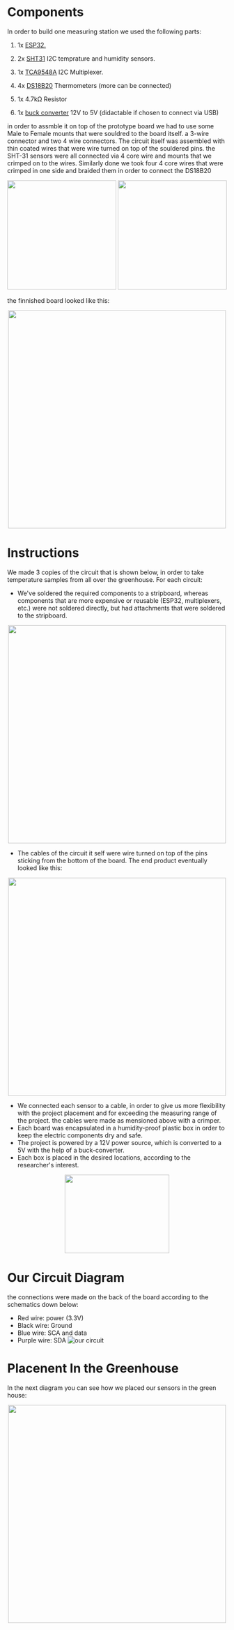 # Components
In order to build one measuring station we used the following parts:
1. 1x <a href=http://esp32.net/>ESP32.</a><br>
    
2. 2x <a href=https://www.adafruit.com/product/2857>SHT31</a> I2C temprature and humidity sensors.<br>
    
3. 1x <a href=https://www.adafruit.com/product/2717>TCA9548A</a> I2C Multiplexer.<br>
    
4. 4x <a href=https://components101.com/sensors/ds18b20-temperature-sensor>DS18B20</a> Thermometers (more can be connected)<br>
    
5. 1x 4.7kΩ Resistor
6. 1x <a href=https://www.electricaltechnology.org/2019/11/12v-to-5v-converter-circuit.html>buck converter</a> 12V to 5V (didactable if chosen to connect via USB)<br>
    

in order to assmble it on top of the prototype board we had to use some Male to Female mounts that were souldred to the board itself. a 3-wire connector and two 4 wire connectors. The circuit itself was assembled with thin coated wires that were wire turned on top of the souldered pins. the SHT-31 sensors were all connected via 4 core wire and mounts that we crimped on to the wires. Similarly done we took four 4 core wires that were crimped in one side and braided them in order to connect the DS18B20
<p align="center">
<img src="https://user-images.githubusercontent.com/107586157/179503265-cf8b6dca-74e1-472b-b501-014e89592f5e.jpg"
 width="250">
<img src="https://user-images.githubusercontent.com/107586157/179503285-519fa5cc-1895-463d-bb79-a580dbd000da.jpg"
 width="250">
</p>



the finnished board looked like this:
<p align="center">
<img src="https://user-images.githubusercontent.com/107586157/176545093-fced8147-ff82-42ee-ba7c-0c1321bde8c0.jpg" width="500">
</p>



# Instructions
We made 3 copies of the circuit that is shown below, in order to take temperature samples from all over the greenhouse.
For each circuit:
- We've soldered the required components to a stripboard, whereas components that are more expensive or reusable (ESP32, multiplexers, etc.) were not soldered directly, but had attachments that were soldered to the stripboard. 

<p align="center">
<img src="https://user-images.githubusercontent.com/107586157/179499913-a73bff3c-98ab-454f-9c52-4b709d5014f8.jpg"
 width="500">
</p>

- The cables of the circuit it self were wire turned on top of the pins sticking from the bottom of the board.
The end product eventually looked like this:
<p align="center">
<img src="https://user-images.githubusercontent.com/107586157/179501659-e907ddfa-2379-4350-8548-bf6f3d85b60d.jpg"
 width="500">
</p>

- We connected each sensor to a cable, in order to give us more flexibility with the project placement and for exceeding the measuring range of the project. the cables were made as mensioned above with a crimper.
- Each board was encapsulated in a humidity-proof plastic box in order to keep the electric components dry and safe.
- The project is powered by a 12V power source, which is converted to a 5V with the help of a buck-converter.
- Each box is placed in the desired locations, according to the researcher's interest.


<p align="center">
    <img src="https://media1.giphy.com/media/xUNd9Z3IC4IwJ1uLjG/giphy.gif?cid=ecf05e47fbe75gfwukjvw7pw0nf0wnh708c2cdkuaogn1j3m&rid=giphy.gif&ct=g" width="240" height="180" frameBorder="0">
</p>

# Our Circuit Diagram
the connections were made on the back of the board according to the schematics down below:

- Red wire: power (3.3V)
- Black wire: Ground
- Blue wire: SCA and data
- Purple wire: SDA
![our circuit](https://user-images.githubusercontent.com/107586157/176541063-b7465c39-da76-41f2-b240-bf56e5ab83b7.jpg)

# Placenent In the Greenhouse
In the next diagram you can see how we placed our sensors in the green house:


<p align="center">
<img src="https://user-images.githubusercontent.com/107586157/179716474-ea1f0dcb-6fa3-47ad-b6d6-496f8eecfdbb.jpg"
 width="500">
</p>

